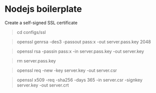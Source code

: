 # Nodejs boilerplate

Create a self-signed SSL certificate
> cd configs/ssl

> openssl genrsa -des3 -passout pass:x -out server.pass.key 2048 

> openssl rsa -passin pass:x -in server.pass.key -out server.key

> rm server.pass.key

> openssl req -new -key server.key -out server.csr

> openssl x509 -req -sha256 -days 365 -in server.csr -signkey server.key -out server.crt
